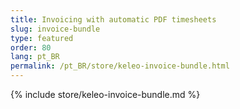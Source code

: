 ```yaml
---
title: Invoicing with automatic PDF timesheets
slug: invoice-bundle
type: featured
order: 80
lang: pt_BR
permalink: /pt_BR/store/keleo-invoice-bundle.html
---
```


{% include store/keleo-invoice-bundle.md %}
